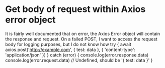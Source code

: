 
# Get body of request within Axios error object

It is fairly well documented that on error, the Axios Error object will contain the response and request.
On a failed POST, I want to access the request body for logging purposes, but I do not know how
try {
  await axios.post('http://example.com', { test: data }, { 'content-type': 'application/json' })
} catch (error) {
  console.log(error.response.data)
  console.log(error.request.data)      // Undefined, should be '{ test: data }'
}


        